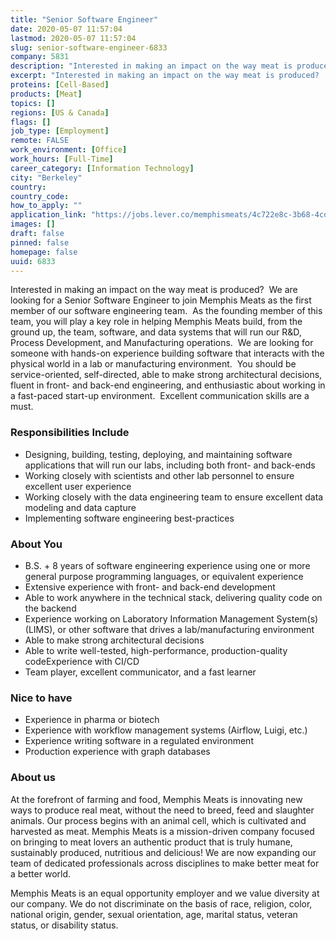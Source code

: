 ```yaml
---
title: "Senior Software Engineer"
date: 2020-05-07 11:57:04
lastmod: 2020-05-07 11:57:04
slug: senior-software-engineer-6833
company: 5831
description: "Interested in making an impact on the way meat is produced?  We are looking for a Senior Software Engineer to join Memphis Meats as the first member of our software engineering team.  As the founding member of this team, you will play a key role in helping Memphis Meats build, from the ground up, the team, software, and data systems that will run our R&D, Process Development, and Manufacturing operations.  We are looking for someone with hands-on experience building software that interacts with the physical world in a lab or manufacturing environment.  You should be service-oriented, se"
excerpt: "Interested in making an impact on the way meat is produced?  We are looking for a Senior Software Engineer to join Memphis Meats as the first member of our software engineering team.  As the founding member of this team, you will play a key role in helping Memphis Meats build, from the ground up, the team, software, and data systems that will run our R&D, Process Development, and Manufacturing operations.  We are looking for someone with hands-on experience building software that interacts with the physical world in a lab or manufacturing environment.  You should be service-oriented, se"
proteins: [Cell-Based]
products: [Meat]
topics: []
regions: [US & Canada]
flags: []
job_type: [Employment]
remote: FALSE
work_environment: [Office]
work_hours: [Full-Time]
career_category: [Information Technology]
city: "Berkeley"
country: 
country_code: 
how_to_apply: ""
application_link: "https://jobs.lever.co/memphismeats/4c722e8c-3b68-4cde-960f-faad23384795"
images: []
draft: false
pinned: false
homepage: false
uuid: 6833
---
```

Interested in making an impact on the way meat is produced?  We are
looking for a Senior Software Engineer to join Memphis Meats as the
first member of our software engineering team.  As the founding member
of this team, you will play a key role in helping Memphis Meats build,
from the ground up, the team, software, and data systems that will run
our R&D, Process Development, and Manufacturing operations.  We are
looking for someone with hands-on experience building software that
interacts with the physical world in a lab or manufacturing
environment.  You should be service-oriented, self-directed, able to
make strong architectural decisions, fluent in front- and back-end
engineering, and enthusiastic about working in a fast-paced start-up
environment.  Excellent communication skills are a must.

### Responsibilities Include

-   Designing, building, testing, deploying, and maintaining software
    applications that will run our labs, including both front- and
    back-ends
-   Working closely with scientists and other lab personnel to ensure
    excellent user experience
-   Working closely with the data engineering team to ensure excellent
    data modeling and data capture
-   Implementing software engineering best-practices

### About You

-   B.S. + 8 years of software engineering experience using one or more
    general purpose programming languages, or equivalent experience
-   Extensive experience with front- and back-end development
-   Able to work anywhere in the technical stack, delivering quality
    code on the backend
-   Experience working on Laboratory Information Management System(s)
    (LIMS), or other software that drives a lab/manufacturing
    environment 
-   Able to make strong architectural decisions
-   Able to write well-tested, high-performance, production-quality
    codeExperience with CI/CD
-   Team player, excellent communicator, and a fast learner

### Nice to have

-   Experience in pharma or biotech
-   Experience with workflow management systems (Airflow, Luigi, etc.)
-   Experience writing software in a regulated environment
-   Production experience with graph databases

### About us

At the forefront of farming and food, Memphis Meats is innovating new
ways to produce real meat, without the need to breed, feed and slaughter
animals. Our process begins with an animal cell, which is cultivated and
harvested as meat. Memphis Meats is a mission-driven company focused on
bringing to meat lovers an authentic product that is truly humane,
sustainably produced, nutritious and delicious! We are now expanding our
team of dedicated professionals across disciplines to make better meat
for a better world.

Memphis Meats is an equal opportunity employer and we value diversity at
our company. We do not discriminate on the basis of race, religion,
color, national origin, gender, sexual orientation, age, marital status,
veteran status, or disability status.
